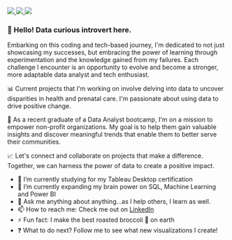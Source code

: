 
<div id="badges">
  <a href="https://www.linkedin.com/in/julyndav/">
    <img src="https://img.shields.io/badge/julyndav-white?style=for-the-badge&logo=linkedin&logoColor=white&labelColor=blue&color=blue&cacheSeconds=3600&link=https%3A%2F%2Fwww.linkedin.com%2Fin%2Fjulyndav%2F)"/>
  </a>
  <a href="https://www.kaggle.com/julyndav/code">
    <img src="https://img.shields.io/badge/julyndav-white?style=for-the-badge&logo=kaggle&logoColor=white&label=my%20kaggle&labelColor=black&color=black&cacheSeconds=3600&link=https%3A%2F%2Fwww.kaggle.com%2Fjulyndav%2Fcode"/>
  </a>
 <a href="mailto:juylnda@proton.me">
    <img src="https://img.shields.io/badge/Email-ProtonMail-8B89CC?style=for-the-badge&logo=protonmail" />
  </a>
</div>




### 👋 Hello! Data curious introvert here.

Embarking on this coding and tech-based journey, I'm dedicated to not just showcasing my successes, but embracing the power of learning through experimentation and the knowledge gained from my failures. Each challenge I encounter is an opportunity to evolve and become a stronger, more adaptable data analyst and tech enthusiast.

📊 Current projects that I'm working on involve delving into data to uncover disparities in health and prenatal care. I'm passionate about using data to drive positive change.

🚀 As a recent graduate of a Data Analyst bootcamp, I'm on a mission to empower non-profit organizations. My goal is to help them gain valuable insights and discover 
meaningful trends that enable them to better serve their communities.

📈 Let's connect and collaborate on projects that make a difference. Together, we can harness the power of data to create a positive impact.

- 📝 I’m currently studying for my Tableau Desktop certification
- 🧠 I’m currently expanding my brain power on SQL, Machine Learning and Power BI
- 💬 Ask me anything about anything...as I help others, I learn as well.
- 📫 How to reach me: Check me out on <a href="https://www.linkedin.com/in/julyndav/">LinkedIn</a>
- ⚡ Fun fact: I make the best roasted broccoli 🥦 on earth
- ❓ What to do next? Follow me to see what new visualizations I create!
